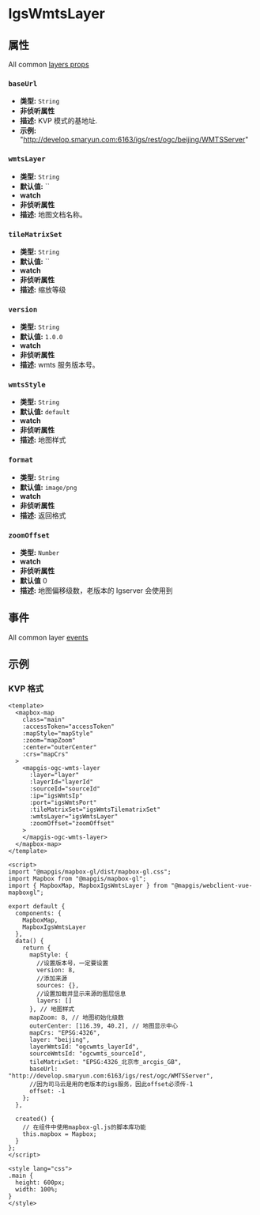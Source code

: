 # IgsWmtsLayer

## 属性

All common [layers props](/zh/api/Layers/README.md#props)

### `baseUrl`

- **类型:** `String`
- **非侦听属性**
- **描述:** KVP 模式的基地址.
- **示例:** "http://develop.smaryun.com:6163/igs/rest/ogc/beijing/WMTSServer"

### `wmtsLayer`

- **类型:** `String`
- **默认值:** ``
- **watch**
- **非侦听属性**
- **描述:** 地图文档名称。

### `tileMatrixSet`

- **类型:** `String`
- **默认值:** ``
- **watch**
- **非侦听属性**
- **描述:** 缩放等级

### `version`

- **类型:** `String`
- **默认值:** `1.0.0`
- **watch**
- **非侦听属性**
- **描述:** wmts 服务版本号。

### `wmtsStyle`

- **类型:** `String`
- **默认值:** `default`
- **watch**
- **非侦听属性**
- **描述:** 地图样式

### `format`

- **类型:** `String`
- **默认值:** `image/png`
- **watch**
- **非侦听属性**
- **描述:** 返回格式

### `zoomOffset`

- **类型:** `Number`
- **watch**
- **非侦听属性**
- **默认值** 0
- **描述:** 地图偏移级数，老版本的 Igserver 会使用到

## 事件

All common layer [events](/zh/api/Layers/#events)

## 示例

### KVP 格式

```vue
<template>
  <mapbox-map
    class="main"
    :accessToken="accessToken"
    :mapStyle="mapStyle"
    :zoom="mapZoom"
    :center="outerCenter"
    :crs="mapCrs"
  >
    <mapgis-ogc-wmts-layer
      :layer="layer"
      :layerId="layerId"
      :sourceId="sourceId"
      :ip="igsWmtsIp"
      :port="igsWmtsPort"
      :tileMatrixSet="igsWmtsTilematrixSet"
      :wmtsLayer="igsWmtsLayer"
      :zoomOffset="zoomOffset"
    >
    </mapgis-ogc-wmts-layer>
  </mapbox-map>
</template>

<script>
import "@mapgis/mapbox-gl/dist/mapbox-gl.css";
import Mapbox from "@mapgis/mapbox-gl";
import { MapboxMap, MapboxIgsWmtsLayer } from "@mapgis/webclient-vue-mapboxgl";

export default {
  components: {
    MapboxMap,
    MapboxIgsWmtsLayer
  },
  data() {
    return {
      mapStyle: {
        //设置版本号，一定要设置
        version: 8,
        //添加来源
        sources: {},
        //设置加载并显示来源的图层信息
        layers: []
      }, // 地图样式
      mapZoom: 8, // 地图初始化级数
      outerCenter: [116.39, 40.2], // 地图显示中心
      mapCrs: "EPSG:4326",
      layer: "beijing",
      layerWmtsId: "ogcwmts_layerId",
      sourceWmtsId: "ogcwmts_sourceId",
      tileMatrixSet: "EPSG:4326_北京市_arcgis_GB",
      baseUrl: "http://develop.smaryun.com:6163/igs/rest/ogc/WMTSServer",
      //因为司马云是用的老版本的igs服务，因此offset必须传-1
      offset: -1
    };
  },

  created() {
    // 在组件中使用mapbox-gl.js的脚本库功能
    this.mapbox = Mapbox;
  }
};
</script>

<style lang="css">
.main {
  height: 600px;
  width: 100%;
}
</style>
```
